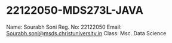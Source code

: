 # 22122050-MDS273L-JAVA

Name: Sourabh Soni
Reg. No: 22122050
Email: Sourabh.soni@msds.christuniversity.in
Class: Msc. Data Science

 

